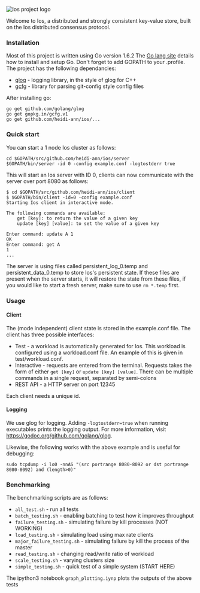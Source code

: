 ![Ios project logo](../master/misc/logo.png?raw=true)

Welcome to Ios, a distributed and strongly consistent key-value store, built on the Ios distributed consensus protocol.

### Installation

Most of this project is written using Go version 1.6.2 The [Go lang site](https://golang.org/) details how to install and setup Go. Don't forget to add GOPATH to your .profile. The project has the following dependancies:
* [glog](github.com/golang/glog) - logging library, in the style of glog for C++
* [gcfg](gopkg.in/gcfg.v1) - library for parsing git-config style config files

After installing go:
```
go get github.com/golang/glog
go get gopkg.in/gcfg.v1
go get github.com/heidi-ann/ios/...
```

### Quick start
You can start a 1 node Ios cluster as follows:
```
cd $GOPATH/src/github.com/heidi-ann/ios/server
$GOPATH/bin/server -id 0 -config example.conf -logtostderr true
```
This will start an Ios server with ID 0, clients can now communicate with the server over port 8080 as follows:
```
$ cd $GOPATH/src/github.com/heidi-ann/ios/client
$ $GOPATH/bin/client -id=0 -config example.conf
Starting Ios client in interactive mode.

The following commands are available:
	get [key]: to return the value of a given key
	update [key] [value]: to set the value of a given key

Enter command: update A 1
OK
Enter command: get A
1
...
```
The server is using files called persistent_log_0.temp and persistent_data_0.temp to store Ios's persistent state. If these files are present when the server starts, it will restore the state from these files, if you would like to start a fresh server, make sure to use ``rm *.temp`` first.

### Usage

#### Client

The (mode independent) client state is stored in the example.conf file. The client has three possible interfaces:
* Test - a workload is automatically generated for Ios. This workload is configured using a workload.conf file. An example of this is given in test/workload.conf.
* Interactive - requests are entered from the terminal. Requests takes the form of either ``get [key]`` or ``update [key] [value]``. There can be multiple commands in a single request, separated by semi-colons
* REST API - a HTTP server on port 12345

Each client needs a unique id.

#### Logging

We use glog for logging. Adding `-logtostderr=true` when running executables prints the logging output. For more information, visit https://godoc.org/github.com/golang/glog.

Likewise, the following works with the above example and is useful for debugging:
```
sudo tcpdump -i lo0 -nnAS "(src portrange 8080-8092 or dst portrange 8080-8092) and (length>0)"
```

### Benchmarking

The benchmarking scripts are as follows:
- `all_test.sh` - run all tests
- `batch_testing.sh` - enabling batching to test how it improves throughput
- `failure_testing.sh` - simulating failure by kill processes (NOT WORKING)
- `load_testing.sh` - simulating load using max rate clients
- `major_failure_testing.sh` - simulating failure by kill the process of the master
- `read_testing.sh` - changing read/write ratio of workload
- `scale_testing.sh` - varying clusters size
- `simple_testing.sh` - quick test of a simple system (START HERE)

The ipython3 notebook `graph_plotting.iynp` plots the outputs of the above tests
